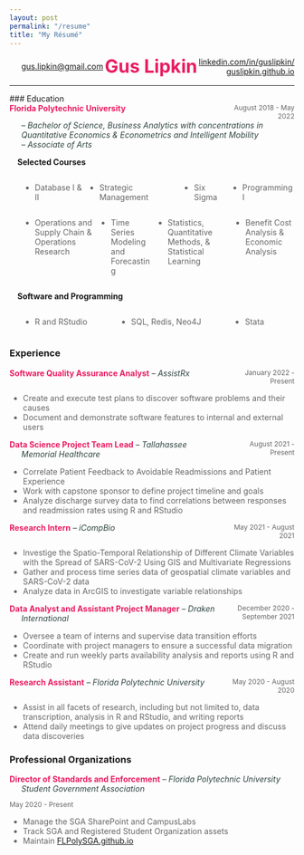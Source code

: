 ```yaml
---
layout: post
permalink: "/resume"
title: "My Résumé"
---
```


<style>
	#center { width: 70%; }
	.noBorder { border:none !important; }
	.container { display: flex; }
	.column { flex: 1; }

	.grid-container {
		display: grid;
		grid-template-columns: 1fr 2fr 1fr;
	}
	.item-1 {
		grid-column:  1; 
		grid-row:  1;
		}
	.item-2 {
		grid-column: 2;
		grid-row: 1;
	}
	.item-3 {
		grid-column: 3;
		grid-row: 1;
		text-align: right;
	}

	.grid-job {
		display: grid;
		grid-template-columns: 3fr 1fr;
	}
	.job {
		grid-column: 1;
		grid-row:  1;
		color: #e91d63;
		text-indent: -1.5em; 
		padding-left: 1.5em;
	}
	.time {
		grid-column: 2;
		grid-row: 1;
		text-align: right;
		color:  #666666;
		font-size: 12px;
	}

	@media (max-width: 700px) {
		.grid-container {
			display: grid;
			justify-items: center;
		}
		.item-1 {
			grid-column:  2; 
			grid-row:  2;
		}
		.item-2 {
			grid-column: 2;
			grid-row: 1;
		}
		.item-3 {
			grid-column: 2;
			grid-row: 3;
			text-align: center;
		}

		.grid-job {
			display: grid;
			grid-template-columns: 1fr;
		}
		.job {
			grid-column: 1;
			grid-row:  1;
			color: #e91d63;
			text-indent: -1.5em; 
			padding-left: 1.5em;
		}
		.time {
			grid-column: 1;
			grid-row: 2;
			text-align: left;
			color:  #666666;
			font-size: 12px;
		}
	}
</style>

<div class="grid-container" style="padding-left: 1.5em; font-size: 14px; align-items: center;">
   <div class="item-1">
   		<a href="mailto:gus.lipkin@gmail.com">gus.lipkin@gmail.com</a>
   	</div>
   <div class="item-2" style="color:#e91d63; font-size: 32px;"><center><b>Gus Lipkin</b></center></div>
   <div class="item-3">
   		<a href="https://linkedin.com/in/guslipkin/">linkedin.com/in/guslipkin/</a>
   		<br>
   		<a href="https://guslipkin.github.io">guslipkin.github.io</a>
   </div>
</div>
<hr>
### Education
<div class="grid-job">
	<div class="job"><b>Florida Polytechnic University</b></div>
	<div class="time">August 2018 - May 2022</div>
</div>
<div style="text-indent: -1.5em; padding-left: 1.5em;">
	<span style="color:#2e4440; padding-left: 1.5em;"><em>– Bachelor of Science, Business Analytics with concentrations in Quantitative Economics & Econometrics and Intelligent Mobility</em></span>
	<br>
	<span style="color:#2e4440;"><em>– Associate of Arts</em></span>
</div>
<p style="text-indent: 1em; font-size: 14px;"><b>Selected Courses</b></p>

<div style="padding-left: 1.5em; font-size: 14px; color: #666666;">
	<div class="container">
   	<div class="column column-one"><ul><li>Database I & II</li></ul></div>
   	<div class="column column-two"><ul><li>Strategic Management</li></ul></div>
   	<div class="column column-three"><ul><li>Six Sigma</li></ul></div>
   	<div class="column column-four"><ul><li>Programming I</li></ul></div>
	</div>
	<div class="container">
   	<div class="column column-one"><ul><li>Operations and Supply Chain & Operations Research</li></ul></div>
   	<div class="column column-two"><ul><li>Time Series Modeling and Forecasting</li></ul></div>
   	<div class="column column-three"><ul><li>Statistics, Quantitative Methods, & Statistical Learning</li></ul></div>
   	<div class="column column-four"><ul><li>Benefit Cost Analysis & Economic Analysis</li></ul></div>
	</div>
</div>

<p style="text-indent: 1em; font-size: 14px;"><b>Software and Programming</b></p>
<div class="container" style="padding-left: 1.5em; font-size: 14px; color: #666666;">
   <div class="column column-one"><ul><li>R and RStudio</li></ul></div>
   <div class="column column-two"><ul><li>SQL, Redis, Neo4J</li></ul></div>
   <div class="column column-three"><ul><li>Stata</li></ul></div>
</div>

### Experience
<div class="grid-job">
	<div class="job">
		<span><b>Software Quality Assurance Analyst</b></span>
		<span style="color:#2e4440"><em> – AssistRx</em></span>
	</div>
	<div class="time">January 2022 - Present</div>
</div>
<ul style="font-size: 14px; color:#666666;">
	<li>Create and execute test plans to discover software problems and their causes</li>
	<li>Document and demonstrate software features to internal and external users</li>
</ul>

<div class="grid-job">
	<div class="job">
		<span><b>Data Science Project Team Lead</b></span>
	<span style="color:#2e4440"><em> – Tallahassee Memorial Healthcare</em></span>
	</div>
	<div class="time">August 2021 - Present</div>
</div>
<ul style="font-size: 14px; color:#666666;">
	<li>Correlate Patient Feedback to Avoidable Readmissions and Patient Experience</li>
	<li>Work with capstone sponsor to define project timeline and goals</li>
	<li>Analyze discharge survey data to find correlations between responses and readmission rates using R and RStudio</li>
</ul>

<div class="grid-job">
	<div class="job">
		<span><b>Research Intern</b></span>
	<span style="color:#2e4440"><em> – iCompBio</em></span>
	</div>
	<div class="time">May 2021 - August 2021</div>
</div>
<ul style="font-size: 14px; color:#666666;">
	<li>Investige the Spatio-Temporal Relationship of Different Climate Variables with the Spread of SARS-CoV-2 Using GIS and Multivariate Regressions</li>
	<li>Gather and process time series data of geospatial climate variables and SARS-CoV-2 data</li>
	<li>Analyze data in ArcGIS to investigate variable relationships</li>
</ul>

<div class="grid-job">
	<div class="job">
		<span><b>Data Analyst and Assistant Project Manager</b></span>
		<span style="color:#2e4440"><em> – Draken International</em></span>
	</div>
	<div class="time">December 2020 - September 2021</div>
</div>
<ul style="font-size: 14px; color:#666666;">
	<li>Oversee a team of interns and supervise data transition efforts</li>
	<li>Coordinate with project managers to ensure a successful data migration</li>
	<li>Create and run weekly parts availability analysis and reports using R and RStudio</li>
</ul>

<div class="grid-job">
	<div class="job">
		<span ><b>Research Assistant</b></span>
		<span style="color:#2e4440"><em> – Florida Polytechnic University</em></span>
	</div>
	<div class="time">May 2020 - August 2020</div>
</div>
<ul style="font-size: 14px; color:#666666;">
	<li>Assist in all facets of research, including but not limited to, data transcription, analysis in R and RStudio, and writing reports</li>
	<li>Attend daily meetings to give updates on project progress and discuss data discoveries</li>
</ul>

### Professional Organizations
<div style="text-indent: -1.5em; padding-left: 1.5em;">
	<span style="color:#e91d63"><b>Director of Standards and Enforcement</b></span>
	<span style="color:#2e4440"><em> – Florida Polytechnic University Student Government Association</em></span>
</div>
<p style="color:#666666; font-size: 12px;">May 2020 - Present</p>
<ul style="font-size: 14px; color:#666666;">
	<li>Manage the SGA SharePoint and CampusLabs</li>
	<li>Track SGA and Registered Student Organization assets</li>
	<li>Maintain <a href="https://flpolysga.github.io">FLPolySGA.github.io</a></li>
</ul>